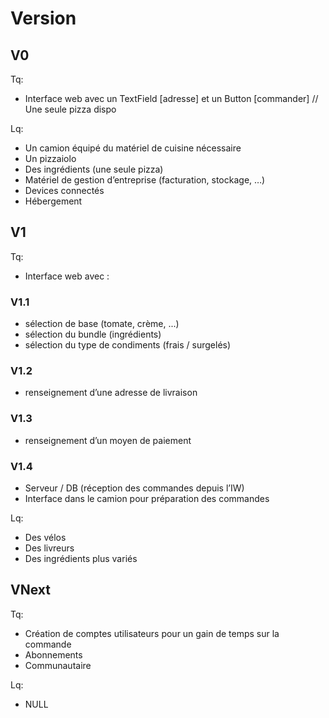 #	Version

##	V0
Tq:
- Interface web avec un TextField [adresse] et un Button [commander] // Une seule pizza dispo

Lq:
- Un camion équipé du matériel de cuisine nécessaire
- Un pizzaiolo
- Des ingrédients (une seule pizza)
- Matériel de gestion d’entreprise (facturation, stockage, …)
- Devices connectés
- Hébergement 


##	V1
Tq:
- Interface web avec : 

### V1.1

- sélection de base (tomate, crème, ...)
- sélection du bundle (ingrédients)
- sélection du type de condiments (frais / surgelés)

### V1.2
- renseignement d’une adresse de livraison

### V1.3
- renseignement d’un moyen de paiement

### V1.4
- Serveur / DB (réception des commandes depuis l’IW)
- Interface dans le camion pour préparation des commandes

Lq:
- Des vélos
- Des livreurs
- Des ingrédients plus variés


##	VNext
Tq: 
- Création de comptes utilisateurs pour un gain de temps sur la commande
- Abonnements
- Communautaire

Lq:
- NULL
